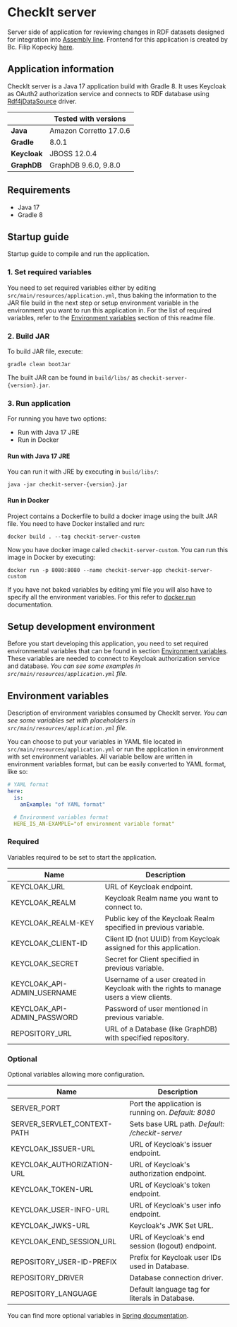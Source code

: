 # CheckIt server

Server side of application for reviewing changes in RDF datasets designed for integration
into [Assembly line](https://github.com/opendata-mvcr/sgov-assembly-line). Frontend for this application is created by
Bc. Filip Kopecký [here](https://github.com/filip-kopecky/checkit-ui).

## Application information

CheckIt server is a Java 17 application build with Gradle 8. It uses Keycloak as OAuth2 authorization service and
connects to RDF database using [Rdf4jDataSource](https://github.com/kbss-cvut/jopa/tree/master/ontodriver-rdf4j) driver.

|              | Tested with versions   |
|--------------|------------------------|
| **Java**     | Amazon Corretto 17.0.6 |
| **Gradle**   | 8.0.1                  |
| **Keycloak** | JBOSS 12.0.4           |
| **GraphDB**  | GraphDB 9.6.0, 9.8.0   |

## Requirements

- Java 17
- Gradle 8

## Startup guide

Startup guide to compile and run the application.

### 1. Set required variables

You need to set required variables either by editing `src/main/resources/application.yml`, thus baking the information
to the JAR file build in the next step or setup environment variable in the environment you want to run this application
in. For the list of required variables, refer to the [Environment variables](#environment-variables) section of this
readme file.

### 2. Build JAR

To build JAR file, execute:

```
gradle clean bootJar
```

The built JAR can be found in `build/libs/` as `checkit-server-{version}.jar`.

### 3. Run application

For running you have two options:

- Run with Java 17 JRE
- Run in Docker

#### Run with Java 17 JRE

You can run it with JRE by executing in `build/libs/`:

```shell
java -jar checkit-server-{version}.jar
```

#### Run in Docker

Project contains a Dockerfile to build a docker image using the built JAR file. You need to have Docker installed and
run:

```shell
docker build . --tag checkit-server-custom
```

Now you have docker image called `checkit-server-custom`. You can run this image in Docker by executing:

```shell
docker run -p 8080:8080 --name checkit-server-app checkit-server-custom 
```

If you have not baked variables by editing yml file you will also have to specify all the environment variables. For
this refer to [docker run](https://docs.docker.com/engine/reference/commandline/run/#env) documentation.

## Setup development environment

Before you start developing this application, you need to set required environmental variables that can be found in
section [Environment variables](#environment-variables). These variables are needed to connect to Keycloak authorization
service and database. *You can see some examples in `src/main/resources/application.yml` file.*

## Environment variables

Description of environment variables consumed by CheckIt server. *You can see some variables set with placeholders
in `src/main/resources/application.yml` file.*

You can choose to put your variables in YAML file located in `src/main/resources/application.yml` or run the application
in environment with set environment variables. All variable bellow are written in environment variables format, but can
be easily converted to YAML format, like so:

```yaml
# YAML format
here:
  is:
    anExample: "of YAML format"

  # Environment variables format
  HERE_IS_AN-EXAMPLE="of environment variable format"
```

### Required

Variables required to be set to start the application.

| Name                        | Description                                                                            |
|-----------------------------|----------------------------------------------------------------------------------------|
| KEYCLOAK_URL                | URL of Keycloak endpoint.                                                              |
| KEYCLOAK_REALM              | Keycloak Realm name you want to connect to.                                            |
| KEYCLOAK_REALM-KEY          | Public key of the Keycloak Realm specified in previous variable.                       |
| KEYCLOAK_CLIENT-ID          | Client ID (not UUID) from Keycloak assigned for this application.                      |
| KEYCLOAK_SECRET             | Secret for Client specified in previous variable.                                      |
| KEYCLOAK_API-ADMIN_USERNAME | Username of a user created in Keycloak with the rights to manage users a view clients. |
| KEYCLOAK_API-ADMIN_PASSWORD | Password of user mentioned in previous variable.                                       |
| REPOSITORY_URL              | URL of a Database (like GraphDB) with specified repository.                            |

### Optional

Optional variables allowing more configuration.

| Name                        | Description                                         |
|-----------------------------|-----------------------------------------------------|
| SERVER_PORT                 | Port the application is running on. *Default: 8080* |
| SERVER_SERVLET_CONTEXT-PATH | Sets base URL path. *Default: /checkit-server*      |
| KEYCLOAK_ISSUER-URL         | URL of Keycloak's issuer endpoint.                  |
| KEYCLOAK_AUTHORIZATION-URL  | URL of Keycloak's authorization endpoint.           |
| KEYCLOAK_TOKEN-URL          | URL of Keycloak's token endpoint.                   |
| KEYCLOAK_USER-INFO-URL      | URL of Keycloak's user info endpoint.               |
| KEYCLOAK_JWKS-URL           | Keycloak's JWK Set URL.                             |
| KEYCLOAK_END_SESSION_URL    | URL of Keycloak's end session (logout) endpoint.    |
| REPOSITORY_USER-ID-PREFIX   | Prefix for Keycloak user IDs used in Database.      |
| REPOSITORY_DRIVER           | Database connection driver.                         |
| REPOSITORY_LANGUAGE         | Default language tag for literals in Database.      |

You can find more optional variables
in [Spring documentation](https://docs.spring.io/spring-boot/docs/3.0.4/reference/htmlsingle/).
